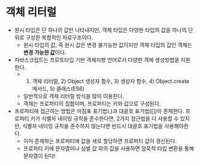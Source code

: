 # 객체 리터럴

- 원시 타입은 단 하나의 값만 나타내지만, 객체 타입은 다양한 타입의 값을 하나의 단위로 구성한 복합적인 자료구조이다. 
  - 원시 타입의 값, 즉 원시 값은 변경 불가능한 값이지만 객체 타입의 값인 객체는 **변경 가능한 값**이다.
- 자바스크립트는 프로토타입 기반 객체지향 언어로서 다양한 객체 생성방법을 지원한다.
  - 1) 객체 리터럴, 2) Object 생성자 함수, 3) 생성자 함수, 4) Object.create 메서드, 5) 클래스(ES6)
  - 일반적으로 객체 리터럴 방식을 많이 이용한다.
  - 객체는 프로퍼티의 집합이며, 프로퍼티는 키와 값으로 구성된다.
- 프로퍼티에 접근하는 방법은 마침표 표기법(.)과 대괄호 표기법([])이 존재한다. 프로퍼티 키가 식별자 네이밍 규칙을 준수한다면, 2가지 접근법을 다 사용할 수 있지만, 식별자 네이밍 규칙을 준수하지 않는다면 반드시 대괄호 표기법을 사용해야한다.
  - 이미 존재하는 프로퍼티에 값을 새로 할당하면 프로퍼티 값이 갱신된다.
  - 프로퍼티 키에 문자열이나 심벌 값 외의 값을 사용하면 암묵적 타입 변환을 통해 문자열이 된다!